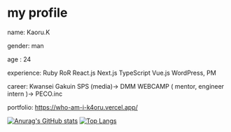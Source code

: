 # my profile 
 name: Kaoru.K
 
 gender: man

 age : 24

 experience: Ruby RoR React.js Next.js TypeScript Vue.js WordPress, PM

 career: Kwansei Gakuin SPS (media)→ DMM WEBCAMP ( mentor, engineer intern )→ PECO.inc
 
 portfolio: https://who-am-i-k4oru.vercel.app/



 [![Anurag's GitHub stats](https://github-readme-stats.vercel.app/api?username=kaoru-kk&count_private=true&theme=tokyonight)](https://github.com/anuraghazra/github-readme-stats)
 [![Top Langs](https://github-readme-stats.vercel.app/api/top-langs/?username=kaoru-kk&layout=compact)](https://github.com/anuraghazra/github-readme-stats)
